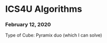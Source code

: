 # ICS4U Algorithms

<body>
  <h3> 
    February 12, 2020
  </h3>
  <oli> Type of Cube: Pyramix duo (which I can solve) </oli>
</body>
